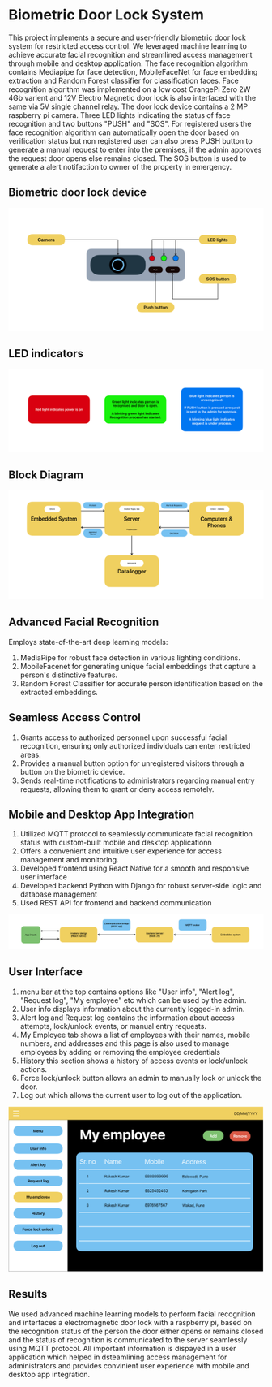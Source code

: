 # Biometric Door Lock System

This project implements a secure and user-friendly biometric door lock system for restricted access control. 
We leveraged machine learning to achieve accurate facial recognition and streamlined access management through mobile and desktop application. The face recognition algorithm contains Mediapipe for face detection, MobileFaceNet for face embedding extraction and Random Forest classifier for classification faces. Face recognition algorithm was implemented on a low cost OrangePi Zero 2W 4Gb varient and 12V Electro Magnetic door lock is also interfaced with the same via 5V single channel relay. The door lock device contains a 2 MP raspberry pi camera. Three LED lights indicating the status of face recognition and two buttons "PUSH" and "SOS". For registered users the face recognition algorithm can automatically open the door based on verification status but non registered user can also press PUSH button to generate a manual request to enter into the premises, if the admin approves the request door opens else remains closed. The SOS button is used to generate a alert notifaction to owner of the property in emergency.

## Biometric door lock device 
<img src="images/biometric_device.png" alt="biometric_door_lock">

## LED indicators
<img src="images/indicators.png" alt="biometric_door_lock">

## Block Diagram
<img src="images/block_diagram.png" alt="biometric_door_lock">

## Advanced Facial Recognition
Employs state-of-the-art deep learning models:
1. MediaPipe for robust face detection in various lighting conditions.
2. MobileFacenet for generating unique facial embeddings that capture a person's distinctive features.
3. Random Forest Classifier for accurate person identification based on the extracted embeddings.

## Seamless Access Control
1. Grants access to authorized personnel upon successful facial recognition, ensuring only authorized individuals can enter restricted areas.
2. Provides a manual button option for unregistered visitors through a button on the biometric device.
3. Sends real-time notifications to administrators regarding manual entry requests, allowing them to grant or deny access remotely.

## Mobile and Desktop App Integration
1. Utilized MQTT protocol to seamlessly communicate facial recognition status with custom-built mobile and desktop applicationn
2. Offers a convenient and intuitive user experience for access management and monitoring.
3. Developed frontend using React Native for a smooth and responsive user interface
4. Developed backend Python with Django for robust server-side logic and database management
5. Used REST API for frontend and backend communication

<img src="images/fnb_comm.png" alt="biometric_door_lock">

## User Interface
1. menu bar at the top contains options like "User info", "Alert log", "Request log", "My employee" etc which can be used by the admin.
2. User info displays information about the currently logged-in admin.
3. Alert log and Request log contains the information about access attempts, lock/unlock events, or manual entry requests.
4. My Employee tab shows a list of employees with their names, mobile numbers, and addresses and this page is also used to manage employees by adding or removing the employee credentials
5. History this section shows a history of access events or lock/unlock actions.
6. Force lock/unlock button allows an admin to manually lock or unlock the door.
7. Log out which allows the current user to log out of the application.

<img src="images/ui.png" alt="biometric_door_lock">

## Results
We used advanced machine learning models to perform facial recognition and interfaces a electromagnetic door lock with a raspberry pi, 
based on the recognition status of the person the door either opens or remains closed and the status of recognition is communicated to the server 
seamlessly using MQTT protocol. All important information is dispayed in a user application which helped in dsteamlining access management 
for administrators and provides convinient user experience with mobile and desktop app integration.
